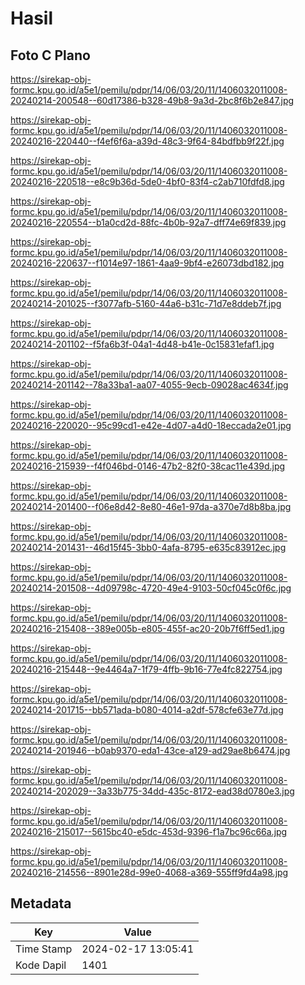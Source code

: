 # Hasil

## Foto C Plano

https://sirekap-obj-formc.kpu.go.id/a5e1/pemilu/pdpr/14/06/03/20/11/1406032011008-20240214-200548--60d17386-b328-49b8-9a3d-2bc8f6b2e847.jpg

https://sirekap-obj-formc.kpu.go.id/a5e1/pemilu/pdpr/14/06/03/20/11/1406032011008-20240216-220440--f4ef6f6a-a39d-48c3-9f64-84bdfbb9f22f.jpg

https://sirekap-obj-formc.kpu.go.id/a5e1/pemilu/pdpr/14/06/03/20/11/1406032011008-20240216-220518--e8c9b36d-5de0-4bf0-83f4-c2ab710fdfd8.jpg

https://sirekap-obj-formc.kpu.go.id/a5e1/pemilu/pdpr/14/06/03/20/11/1406032011008-20240216-220554--b1a0cd2d-88fc-4b0b-92a7-dff74e69f839.jpg

https://sirekap-obj-formc.kpu.go.id/a5e1/pemilu/pdpr/14/06/03/20/11/1406032011008-20240216-220637--f1014e97-1861-4aa9-9bf4-e26073dbd182.jpg

https://sirekap-obj-formc.kpu.go.id/a5e1/pemilu/pdpr/14/06/03/20/11/1406032011008-20240214-201025--f3077afb-5160-44a6-b31c-71d7e8ddeb7f.jpg

https://sirekap-obj-formc.kpu.go.id/a5e1/pemilu/pdpr/14/06/03/20/11/1406032011008-20240214-201102--f5fa6b3f-04a1-4d48-b41e-0c15831efaf1.jpg

https://sirekap-obj-formc.kpu.go.id/a5e1/pemilu/pdpr/14/06/03/20/11/1406032011008-20240214-201142--78a33ba1-aa07-4055-9ecb-09028ac4634f.jpg

https://sirekap-obj-formc.kpu.go.id/a5e1/pemilu/pdpr/14/06/03/20/11/1406032011008-20240216-220020--95c99cd1-e42e-4d07-a4d0-18eccada2e01.jpg

https://sirekap-obj-formc.kpu.go.id/a5e1/pemilu/pdpr/14/06/03/20/11/1406032011008-20240216-215939--f4f046bd-0146-47b2-82f0-38cac11e439d.jpg

https://sirekap-obj-formc.kpu.go.id/a5e1/pemilu/pdpr/14/06/03/20/11/1406032011008-20240214-201400--f06e8d42-8e80-46e1-97da-a370e7d8b8ba.jpg

https://sirekap-obj-formc.kpu.go.id/a5e1/pemilu/pdpr/14/06/03/20/11/1406032011008-20240214-201431--46d15f45-3bb0-4afa-8795-e635c83912ec.jpg

https://sirekap-obj-formc.kpu.go.id/a5e1/pemilu/pdpr/14/06/03/20/11/1406032011008-20240214-201508--4d09798c-4720-49e4-9103-50cf045c0f6c.jpg

https://sirekap-obj-formc.kpu.go.id/a5e1/pemilu/pdpr/14/06/03/20/11/1406032011008-20240216-215408--389e005b-e805-455f-ac20-20b7f6ff5ed1.jpg

https://sirekap-obj-formc.kpu.go.id/a5e1/pemilu/pdpr/14/06/03/20/11/1406032011008-20240216-215448--9e4464a7-1f79-4ffb-9b16-77e4fc822754.jpg

https://sirekap-obj-formc.kpu.go.id/a5e1/pemilu/pdpr/14/06/03/20/11/1406032011008-20240214-201715--bb571ada-b080-4014-a2df-578cfe63e77d.jpg

https://sirekap-obj-formc.kpu.go.id/a5e1/pemilu/pdpr/14/06/03/20/11/1406032011008-20240214-201946--b0ab9370-eda1-43ce-a129-ad29ae8b6474.jpg

https://sirekap-obj-formc.kpu.go.id/a5e1/pemilu/pdpr/14/06/03/20/11/1406032011008-20240214-202029--3a33b775-34dd-435c-8172-ead38d0780e3.jpg

https://sirekap-obj-formc.kpu.go.id/a5e1/pemilu/pdpr/14/06/03/20/11/1406032011008-20240216-215017--5615bc40-e5dc-453d-9396-f1a7bc96c66a.jpg

https://sirekap-obj-formc.kpu.go.id/a5e1/pemilu/pdpr/14/06/03/20/11/1406032011008-20240216-214556--8901e28d-99e0-4068-a369-555ff9fd4a98.jpg


## Metadata

| Key        | Value               |
| ---------- | ------------------- |
| Time Stamp | 2024-02-17 13:05:41 |
| Kode Dapil | 1401                |



